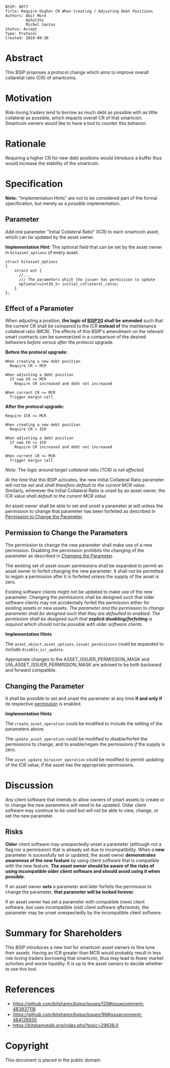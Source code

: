     BSIP: 0077
    Title: Require Higher CR When Creating / Adjusting Debt Positions
    Authors: Abit More
             @shulthz
             Michel Santos
    Status: Accept
    Type: Protocol
    Created: 2019-09-30

# Abstract

This BSIP proposes a protocol change which aims to improve overall collaretal ratio (CR) of smartcoins.

# Motivation

Risk-loving traders tend to borrow as much debt as possible with as little collateral as possible,
which impacts overall CR of that smartcoin. Smartcoin owners would like to have a tool to counter
this behavior.

# Rationale

Requiring a higher CR for new debt positions would introduce a buffer thus would increase the
stability of the smartcoin.

# Specification

**Note:** "Implementation Hints" are not to be considered part of the formal specification, but merely as a _possible_ implementation.

## Parameter

Add one parameter "Initial Collateral Ratio" (ICR) to each smartcoin asset, which can be updated by the asset owner.

**Implementation Hint:** The optional field that can be set by the asset owner in `bitasset_options` of every asset.

```
struct bitasset_options
{
    struct ext {
      //...
      /// The parameters which the issuer has permission to update
      optional<uint16_t> initial_collateral_ratio;
    }
};
```

## Effect of a Parameter

When adjusting a position, **the logic of [BSIP30](https://github.com/bitshares/bsips/blob/master/bsip-0030.md) shall be amended** such that the current CR shall be compared to the ICR **instead of** the maintenance collateral ratio (MCR).  The effects of this BSIP's amendment on the relevant smart contracts can be summarized in a comparison of the desired behaviors _before versus after_ the protocol upgrade.

**Before the protocol upgrade:**
```
When creating a new debt position
  Require CR > MCR

When adjusting a debt position
  If new CR <= MCR
    Require CR increased and debt not increased

When current CR <= MCR
  Trigger margin call
```

**After the protocol upgrade:**
```
Require ICR >= MCR

When creating a new debt position
  Require CR > ICR

When adjusting a debt position
  If new CR <= ICR
    Require CR increased and debt not increased

When current CR <= MCR
  Trigger margin call
```

_Note: The logic around *target collateral ratio* (TCR) is not affected._

At the time that this BSIP activates, the new Initial Collateral Ratio parameter will not be _set_ and _shall therefore default to the current MCR value_.  Similarly, whenever the Initial Collateral Ratio is unset by an asset owner, the ICR value _shall default to the current MCR value_.

An asset owner shall be able to set and unset a parameter at will unless the permission to change that parameter has been forfeited as described in [Permission to Change the Parameter](#permissions).


## <div id="permissions">Permission to Change the Parameters</div>

The permission to change the new parameter shall make use of a new permission.  Disabling the permission prohibits the changing of the parameter as described in [Changing the Parameter](#changing-parameters).

The existing set of asset issuer permissions shall be expanded to permit an asset owner to forfeit changing the new parameter.  It shall not be permitted to regain a permission after it is forfeited unless the supply of the asset is zero.

Existing software clients might not be updated to make use of the new parameter.  Changing the permissions shall be designed such that older software clients may not accidentally forfeit the permission either for existing assets or new assets.  _The parameter and the permission to change parameter shall be designed such that they are defaulted to enabled.  The permission shall be designed such that **explicit disabling/forfeiting** is required which should not be possible with older software clients._

**Implementation Hints**

The `asset_object.asset_options.issuer_permissions` could be expanded to include `disable_icr_update`.

Appropriate changes to the ASSET_ISSUER_PERMISSION_MASK and UIA_ASSET_ISSUER_PERMISSION_MASK are advised to be both backward and forward compatible.


## <div id="changing-parameters">Changing the Parameter</div>

It shall be possible to set and unset the parameter at any time __if and only if__ its respective [permission](#permissions) is enabled.

**Implementation Hints**

The `create_asset_operation` could be modified to include the setting of the parameters above.

The `update_asset_operation` could be modified to disable/forfeit the permissions to change, and to enable/regain the permissions _if_ the supply is zero.

The `asset_update_bitasset_operation` could be modified to permit updating of the ICR value, if the asset has the appropriate permissions.


# Discussion

Any client software that intends to allow owners of smart assets to create or to change the new parameters will need to be updated.  Older client software may continue to be used but will not be able to view, change, or set the new parameter.

## Risks

**Older** client software may unexpectedly unset a parameter (although not a flag nor a permission) that is already set due to incompatibility. When a **new** parameter is sucessfully set or updated, the asset owner **demonstrates awareness of the new feature** by using client software that is compatible with the new feature. **The asset owner should be aware of the risks of using incompatible older client software and should avoid using it when possible.**

If an asset owner **sets** a parameter and later forfeits the permission to change the parameter, **that parameter will be locked forever**.

If an asset owner has set a parameter with compatible (new) client software, but uses incompatible (old) client software _afterwards_, the parameter may be unset unexpectedly by the incompatible client software.


# Summary for Shareholders

This BSIP introduces a new tool for smartcoin asset owners to fine tune their assets.
Having an ICR greater than MCR would probably result in less risk-loving traders borrowing that
smartcoin, thus may lead to fewer market activities and worse liquidity. It is up to the asset
owners to decide whether to use this tool.

# References
* https://github.com/bitshares/bsips/issues/129#issuecomment-483937118
* https://github.com/bitshares/bsips/issues/96#issuecomment-484126930
* https://bitsharestalk.org/index.php?topic=29638.0

# Copyright
This document is placed in the public domain.
